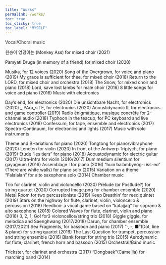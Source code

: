```yaml
---
title: "Works"
permalink: /works/
toc: true
toc_sticky: true
toc_label: "MYSELF"
---
```

Vocal/Choral music

원숭이 엉덩이는 (Monkey Ass) for mixed choir (2021)

Pamyati Druga (in memory of a friend) for mixed choir (2020)

Musika, for 12 voices (2020)
Song of the Overgrown, for voice and piano (2019)
My grace is sufficient for thee, for mixed choir (2018)
Return to the LORD, for mixed choir and orchestra (2018)
The Snow, for mixed choir and piano (2018)
Lord, save lost lambs for male choir (2016)
8 little songs for voice and piano (2016)
Music with electronics

Day’s end, for electronics (2020)
Die unsichtbare Nacht, for electronics (2020)
_.PAra_siTE, for electronics (2020)
Acoustidynamic II, for electronics and game controller (2019)
Radio énigmatique, musique concrète for 2-channel audio (2018)
Typhoon in the teacup, for PC keyboard and live electronics (2018)
Confessum, for tape, ensemble and electronics (2017)
Spectro-Continuum, for electronics and lights (2017)
Music with solo instruments

Theme and BHariations for piano (2020)
Tongtong for piano/vibraphone (2020)
Lencten for violin (2020)
In front of the Antwerp Triptych, for piano (2019)
Etude “les tiers” for piano (2018)
Acoustodynamic for electric guitar (2017)
Ultra-Infra for violin (2016/2017)
Dum medium silentium for gayageum (2016)
Assemblage I for piano (2016)
“huin balambyeog-i iss-eo” (There are white walls) for piano solo (2015)
Variation on a theme “Falalalan” for alto saxophone solo (2014)
Chamber music

Trio for clarinet, violin and violoncello (2020)
Prelude (or Postlude?) for string quartet (2020)
Corrupted Image.png for chamber ensemble (2020)
Metal Room for two percussionists (2019)
Keep Breathin’ for reed quintet (2019)
Stars on the highway for flute, clarinet, violin, violoncello & percussion (2018)
Reedbox: a vocal game based on “katajjaq” for soprano & alto saxophone (2018)
Colored Waves for flute, clarinet, violin and piano (2018)
3, 2, 1, Go! for3 violoncellos/string trio (2018)
Giggle giggle, for melodica and Saenghwang (2017/2018)
Darun, for chamber ensemble (2017/2021)
Sea Fragments, for bassoon and piano (2017)
“·, -, ■”(Dot, line & plane) for string quartet (2016)
The Last Question for trumpet, percussion and string ensemble (2016)
Blank forest for string trio (2015)
Aerodynamic for flute, clarinet, french horn and bassoon (2015)
Orchestral/Band music

Trickster, for clarinet and orchestra (2017)
“Dongbaek”(Camellia) for marching band (2014)
